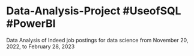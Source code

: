 # Data-Analysis-Project #UseofSQL #PowerBI
Data Analysis of Indeed job postings for data science from November 20, 2022, to February 28, 2023 

